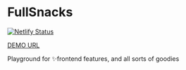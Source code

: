 # FullSnacks

[![Netlify Status](https://api.netlify.com/api/v1/badges/86ec5398-1659-4a85-9a9d-ef2c1b986853/deploy-status)](https://app.netlify.com/sites/food-mapper-lcconcepts/deploys)

[DEMO URL](https://food-mapper-lcconcepts.netlify.com)

Playground for ✨frontend features, and all sorts of goodies 
